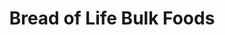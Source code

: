 ---
title: "Bread of Life Bulk Foods"
url: /presque-isle/bread-of-life-bulk-foods/
shop: Dorfladen
---